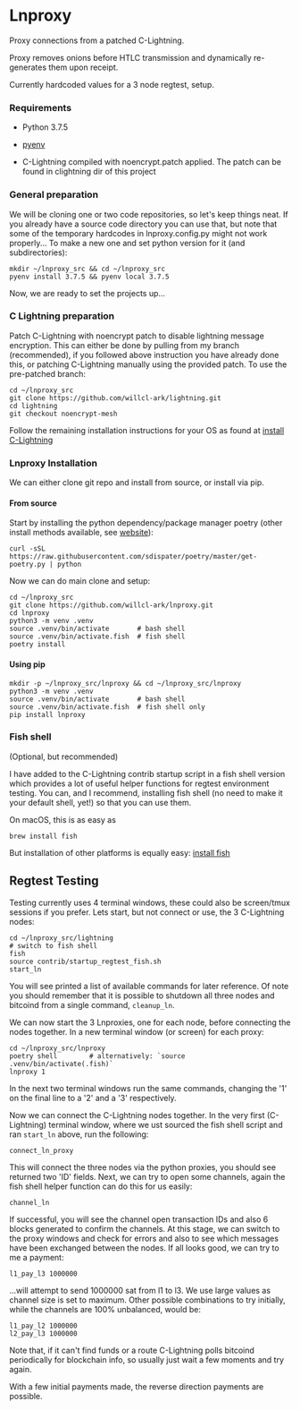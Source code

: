 # Lnproxy

Proxy connections from a patched C-Lightning.

Proxy removes onions before HTLC transmission and dynamically re-generates them upon receipt.

Currently hardcoded values for a 3 node regtest, setup. 

### Requirements

* Python 3.7.5
    
* [pyenv](https://github.com/pyenv/pyenv) 

* C-Lightning compiled with noencrypt.patch applied. The patch can be found in clightning dir of this project


### General preparation

We will be cloning one or two code repositories, so let's keep things neat. If you already have a source code directory you can use that, but note that some of the temporary hardcodes in lnproxy.config.py might not work properly... To make a new one and set python version for it (and subdirectories):

    mkdir ~/lnproxy_src && cd ~/lnproxy_src
    pyenv install 3.7.5 && pyenv local 3.7.5

Now, we are ready to set the projects up...

### C Lightning preparation

Patch C-Lightning with noencrypt patch to disable lightning message encryption. This can either be done by pulling from my branch (recommended), if you followed above instruction you have already done this, or patching C-Lightning manually using the provided patch. To use the pre-patched branch:

    cd ~/lnproxy_src
    git clone https://github.com/willcl-ark/lightning.git
    cd lightning
    git checkout noencrypt-mesh

Follow the remaining installation instructions for your OS as found at [install C-Lightning](https://github.com/willcl-ark/lightning/blob/noencrypt-mesh/doc/INSTALL.md)

### Lnproxy Installation

We can either clone git repo and install from source, or install via pip.

#### From source

Start by installing the python dependency/package manager poetry (other install methods available, see [website](https://github.com/sdispater/poetry)):

    curl -sSL https://raw.githubusercontent.com/sdispater/poetry/master/get-poetry.py | python

Now we can do main clone and setup:

    cd ~/lnproxy_src
    git clone https://github.com/willcl-ark/lnproxy.git
    cd lnproxy
    python3 -m venv .venv
    source .venv/bin/activate       # bash shell
    source .venv/bin/activate.fish  # fish shell
    poetry install
    

#### Using pip

    mkdir -p ~/lnproxy_src/lnproxy && cd ~/lnproxy_src/lnproxy
    python3 -m venv .venv
    source .venv/bin/activate       # bash shell
    source .venv/bin/activate.fish  # fish shell only
    pip install lnproxy
    
### Fish shell 

(Optional, but recommended)

I have added to the C-Lightning contrib startup script in a fish shell version which provides a lot of useful helper functions for regtest environment testing. You can, and I recommend, installing fish shell (no need to make it your default shell, yet!) so that you can use them.

On macOS, this is as easy as

    brew install fish

But installation of other platforms is equally easy: [install fish](https://fishshell.com)

        
## Regtest Testing

Testing currently uses 4 terminal windows, these could also be screen/tmux sessions if you prefer. Lets start, but not connect or use, the 3 C-Lightning nodes:

    cd ~/lnproxy_src/lightning
    # switch to fish shell
    fish
    source contrib/startup_regtest_fish.sh
    start_ln
    
You will see printed a list of available commands for later reference. Of note you should remember that it is possible to shutdown all three nodes and bitcoind from a single command, `cleanup_ln`.

We can now start the 3 Lnproxies, one for each node, before connecting the nodes together. In a new terminal window (or screen) for each proxy:

    cd ~/lnproxy_src/lnproxy
    poetry shell        # alternatively: `source .venv/bin/activate(.fish)`
    lnproxy 1
    
In the next two terminal windows run the same commands, changing the '1' on the final line to a '2' and a '3' respectively.

Now we can connect the C-Lightning nodes together. In the very first (C-Lightning) terminal window, where we ust sourced the fish shell script and ran `start_ln` above, run the following:

    connect_ln_proxy

This will connect the three nodes via the python proxies, you should see returned two 'ID' fields. Next, we can try to open some channels, again the fish shell helper function can do this for us easily:

    channel_ln
    
If successful, you will see the channel open transaction IDs and also 6 blocks generated to confirm the channels. At this stage, we can switch to the proxy windows and check for errors and also to see which messages have been exchanged between the nodes. If all looks good, we can try to me a payment:

    l1_pay_l3 1000000

...will attempt to send 1000000 sat from l1 to l3. We use large values as channel size is set to maximum. Other possible combinations to try initially, while the channels are 100% unbalanced, would be:

    l1_pay_l2 1000000
    l2_pay_l3 1000000

Note that, if it can't find funds or a route C-Lightning polls bitcoind periodically for blockchain info, so usually just wait a few moments and try again.

With a few initial payments made, the reverse direction payments are possible.

    
